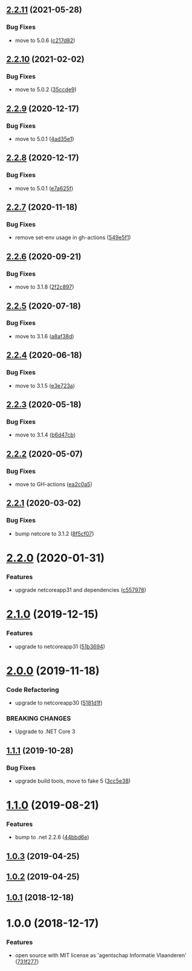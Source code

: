 ## [2.2.11](https://github.com/informatievlaanderen/default-response-compression-quality-middleware/compare/v2.2.10...v2.2.11) (2021-05-28)


### Bug Fixes

* move to 5.0.6 ([c217d82](https://github.com/informatievlaanderen/default-response-compression-quality-middleware/commit/c217d82e6fdf1217e8608ec0e81d2715ec3b5e9e))

## [2.2.10](https://github.com/informatievlaanderen/default-response-compression-quality-middleware/compare/v2.2.9...v2.2.10) (2021-02-02)


### Bug Fixes

* move to 5.0.2 ([35ccde9](https://github.com/informatievlaanderen/default-response-compression-quality-middleware/commit/35ccde9634680498de9ab8777994d466d05cf56c))

## [2.2.9](https://github.com/informatievlaanderen/default-response-compression-quality-middleware/compare/v2.2.8...v2.2.9) (2020-12-17)


### Bug Fixes

* move to 5.0.1 ([4ad35e1](https://github.com/informatievlaanderen/default-response-compression-quality-middleware/commit/4ad35e1a09157fbed6ff4a5bf02453488d60a448))

## [2.2.8](https://github.com/informatievlaanderen/default-response-compression-quality-middleware/compare/v2.2.7...v2.2.8) (2020-12-17)


### Bug Fixes

* move to 5.0.1 ([e7a625f](https://github.com/informatievlaanderen/default-response-compression-quality-middleware/commit/e7a625f9d6d68e5cefdefe22c13230732606874a))

## [2.2.7](https://github.com/informatievlaanderen/default-response-compression-quality-middleware/compare/v2.2.6...v2.2.7) (2020-11-18)


### Bug Fixes

* remove set-env usage in gh-actions ([549e5f1](https://github.com/informatievlaanderen/default-response-compression-quality-middleware/commit/549e5f1f161cce7a30aaea1146c403222665580d))

## [2.2.6](https://github.com/informatievlaanderen/default-response-compression-quality-middleware/compare/v2.2.5...v2.2.6) (2020-09-21)


### Bug Fixes

* move to 3.1.8 ([2f2c897](https://github.com/informatievlaanderen/default-response-compression-quality-middleware/commit/2f2c897368406fa5e14e7d40e274184274955ca9))

## [2.2.5](https://github.com/informatievlaanderen/default-response-compression-quality-middleware/compare/v2.2.4...v2.2.5) (2020-07-18)


### Bug Fixes

* move to 3.1.6 ([a8af38d](https://github.com/informatievlaanderen/default-response-compression-quality-middleware/commit/a8af38dc68b67e30d48e08ed4222a40762b94035))

## [2.2.4](https://github.com/informatievlaanderen/default-response-compression-quality-middleware/compare/v2.2.3...v2.2.4) (2020-06-18)


### Bug Fixes

* move to 3.1.5 ([e3e723a](https://github.com/informatievlaanderen/default-response-compression-quality-middleware/commit/e3e723aed98110a47a13ea800cb5f48c83053346))

## [2.2.3](https://github.com/informatievlaanderen/default-response-compression-quality-middleware/compare/v2.2.2...v2.2.3) (2020-05-18)


### Bug Fixes

* move to 3.1.4 ([b6d47cb](https://github.com/informatievlaanderen/default-response-compression-quality-middleware/commit/b6d47cb2a029ee8f13d0909e086af50f73bd60ed))

## [2.2.2](https://github.com/informatievlaanderen/default-response-compression-quality-middleware/compare/v2.2.1...v2.2.2) (2020-05-07)


### Bug Fixes

* move to GH-actions ([ea2c0a5](https://github.com/informatievlaanderen/default-response-compression-quality-middleware/commit/ea2c0a5d155d4bb1472245b12cfed2232a37ac56))

## [2.2.1](https://github.com/informatievlaanderen/default-response-compression-quality-middleware/compare/v2.2.0...v2.2.1) (2020-03-02)


### Bug Fixes

* bump netcore to 3.1.2 ([8f5cf07](https://github.com/informatievlaanderen/default-response-compression-quality-middleware/commit/8f5cf07fd0e7d1473d22288baa4705f3347614b8))

# [2.2.0](https://github.com/informatievlaanderen/default-response-compression-quality-middleware/compare/v2.1.0...v2.2.0) (2020-01-31)


### Features

* upgrade netcoreapp31 and dependencies ([c557978](https://github.com/informatievlaanderen/default-response-compression-quality-middleware/commit/c5579785bd34193e54293c9b44f35292396cf5bf))

# [2.1.0](https://github.com/informatievlaanderen/default-response-compression-quality-middleware/compare/v2.0.0...v2.1.0) (2019-12-15)


### Features

* upgrade to netcoreapp31 ([51b3694](https://github.com/informatievlaanderen/default-response-compression-quality-middleware/commit/51b3694f4cad041f4bea0a798cc6d20654ade103))

# [2.0.0](https://github.com/informatievlaanderen/default-response-compression-quality-middleware/compare/v1.1.1...v2.0.0) (2019-11-18)


### Code Refactoring

* upgrade to netcoreapp30 ([5181d1f](https://github.com/informatievlaanderen/default-response-compression-quality-middleware/commit/5181d1f))


### BREAKING CHANGES

* Upgrade to .NET Core 3

## [1.1.1](https://github.com/informatievlaanderen/default-response-compression-quality-middleware/compare/v1.1.0...v1.1.1) (2019-10-28)


### Bug Fixes

* upgrade build tools, move to fake 5 ([3cc5e38](https://github.com/informatievlaanderen/default-response-compression-quality-middleware/commit/3cc5e38))

# [1.1.0](https://github.com/informatievlaanderen/default-response-compression-quality-middleware/compare/v1.0.3...v1.1.0) (2019-08-21)


### Features

* bump to .net 2.2.6 ([44bbd6e](https://github.com/informatievlaanderen/default-response-compression-quality-middleware/commit/44bbd6e))

## [1.0.3](https://github.com/informatievlaanderen/default-response-compression-quality-middleware/compare/v1.0.2...v1.0.3) (2019-04-25)

## [1.0.2](https://github.com/informatievlaanderen/default-response-compression-quality-middleware/compare/v1.0.1...v1.0.2) (2019-04-25)

## [1.0.1](https://github.com/informatievlaanderen/default-response-compression-quality-middleware/compare/v1.0.0...v1.0.1) (2018-12-18)

# 1.0.0 (2018-12-17)


### Features

* open source with MIT license as 'agentschap Informatie Vlaanderen' ([731f277](https://github.com/informatievlaanderen/default-response-compression-quality-middleware/commit/731f277))

